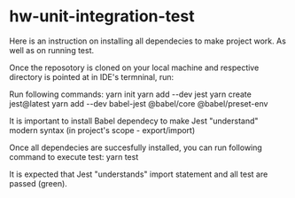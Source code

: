 # hw-unit-integration-test
Here is an instruction on installing all dependecies to make project work. As well as on running test.

Once the reposotory is cloned on your local machine and respective directory is pointed at in IDE's termninal, run:

Run following commands:
yarn init
yarn add --dev jest
yarn create jest@latest
yarn add --dev babel-jest @babel/core @babel/preset-env 

It is important to install Babel dependecy to make Jest "understand" modern syntax (in project's scope - export/import)

Once all dependecies are succesfully installed, you can run following command to execute test:
yarn test

It is expected that Jest "understands" import statement and all test are passed (green).
